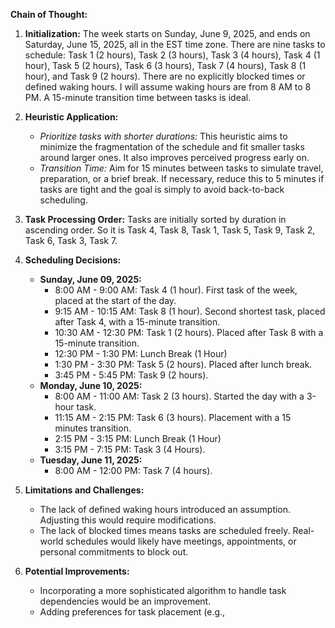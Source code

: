 **Chain of Thought:**

1.  **Initialization:** The week starts on Sunday, June 9, 2025, and ends on Saturday, June 15, 2025, all in the EST time zone.  There are nine tasks to schedule: Task 1 (2 hours), Task 2 (3 hours), Task 3 (4 hours), Task 4 (1 hour), Task 5 (2 hours), Task 6 (3 hours), Task 7 (4 hours), Task 8 (1 hour), and Task 9 (2 hours). There are no explicitly blocked times or defined waking hours. I will assume waking hours are from 8 AM to 8 PM. A 15-minute transition time between tasks is ideal.

2.  **Heuristic Application:**
    *   *Prioritize tasks with shorter durations:* This heuristic aims to minimize the fragmentation of the schedule and fit smaller tasks around larger ones. It also improves perceived progress early on.
    *   *Transition Time:*  Aim for 15 minutes between tasks to simulate travel, preparation, or a brief break. If necessary, reduce this to 5 minutes if tasks are tight and the goal is simply to avoid back-to-back scheduling.

3.  **Task Processing Order:** Tasks are initially sorted by duration in ascending order. So it is Task 4, Task 8, Task 1, Task 5, Task 9, Task 2, Task 6, Task 3, Task 7.

4.  **Scheduling Decisions:**
    *   **Sunday, June 09, 2025:**
        *   8:00 AM - 9:00 AM: Task 4 (1 hour). First task of the week, placed at the start of the day.
        *   9:15 AM - 10:15 AM: Task 8 (1 hour). Second shortest task, placed after Task 4, with a 15-minute transition.
        *   10:30 AM - 12:30 PM: Task 1 (2 hours). Placed after Task 8 with a 15-minute transition.
        *   12:30 PM - 1:30 PM: Lunch Break (1 Hour)
        *   1:30 PM - 3:30 PM: Task 5 (2 hours). Placed after lunch break.
        *   3:45 PM - 5:45 PM: Task 9 (2 hours).
    *   **Monday, June 10, 2025:**
        *   8:00 AM - 11:00 AM: Task 2 (3 hours). Started the day with a 3-hour task.
        *   11:15 AM - 2:15 PM: Task 6 (3 hours). Placement with a 15 minutes transition.
        *   2:15 PM - 3:15 PM: Lunch Break (1 Hour)
        *   3:15 PM - 7:15 PM: Task 3 (4 Hours).
    *   **Tuesday, June 11, 2025:**
         *   8:00 AM - 12:00 PM: Task 7 (4 hours).

5.  **Limitations and Challenges:**
    *   The lack of defined waking hours introduced an assumption. Adjusting this would require modifications.
    *   The lack of blocked times means tasks are scheduled freely. Real-world schedules would likely have meetings, appointments, or personal commitments to block out.

6.  **Potential Improvements:**
    *   Incorporating a more sophisticated algorithm to handle task dependencies would be an improvement.
    *   Adding preferences for task placement (e.g., 